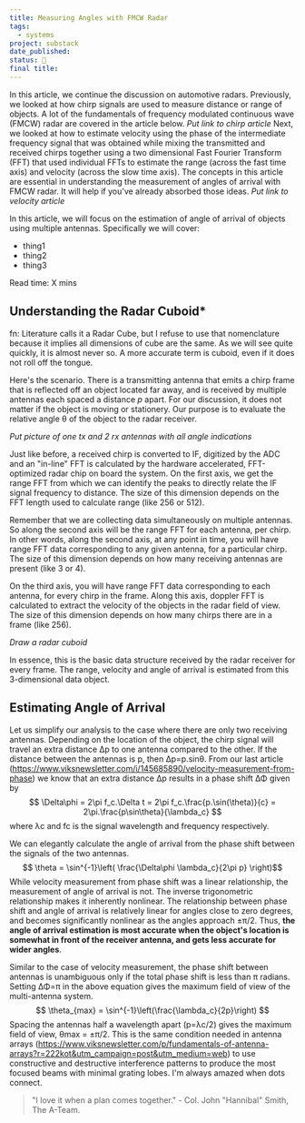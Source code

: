 ```yaml
---
title: Measuring Angles with FMCW Radar
tags:
  - systems
project: substack
date_published: 
status: 🚧
final title:
---
```

In this article, we continue the discussion on automotive radars. Previously, we looked at how chirp signals are used to measure distance or range of objects. A lot of the fundamentals of frequency modulated continuous wave (FMCW) radar are covered in the article below.
*Put link to chirp article*
Next, we looked at how to estimate velocity using the phase of the intermediate frequency signal that was obtained while mixing the transmitted and received chirps together using a two dimensional Fast Fourier Transform (FFT) that used individual FFTs to estimate the range (across the fast time axis) and velocity (across the slow time axis). The concepts in this article are essential in understanding the measurement of angles of arrival with FMCW radar. It will help if you've already absorbed those ideas.
*Put link to velocity article*

In this article, we will focus on the estimation of angle of arrival of objects using multiple antennas. Specifically we will cover:
- thing1
- thing2
- thing3

Read time: X mins

## Understanding the Radar Cuboid*

fn: Literature calls it a Radar Cube, but I refuse to use that nomenclature because it implies all dimensions of cube are the same. As we will see quite quickly, it is almost never so. A more accurate term is cuboid, even if it does not roll off the tongue.

Here's the scenario. There is a transmitting antenna that emits a chirp frame that is reflected off an object located far away, and is received by multiple antennas each spaced a distance *p* apart. For our discussion, it does not matter if the object is moving or stationery. Our purpose is to evaluate the relative angle θ of the object to the radar receiver.

*Put picture of one tx and 2 rx antennas with all angle indications*

Just like before, a received chirp is converted to IF, digitized by the ADC and an "in-line" FFT is calculated by the hardware accelerated, FFT-optimized radar chip on board the system. On the first axis, we get the range FFT from which we can identify the peaks to directly relate the IF signal frequency to distance. The size of this dimension depends on the FFT length used to calculate range (like 256 or 512).

Remember that we are collecting data simultaneously on multiple antennas. So along the second axis will be the range FFT for each antenna, per chirp. In other words, along the second axis, at any point in time, you will have range FFT data corresponding to any given antenna, for a particular chirp. The size of this dimension depends on how many receiving antennas are present (like 3 or 4).

On the third axis, you will have range FFT data corresponding to each antenna, for every chirp in the frame. Along this axis, doppler FFT is calculated to extract the velocity of the objects in the radar field of view. The size of this dimension depends on how many chirps there are in a frame (like 256).

*Draw a radar cuboid*

In essence, this is the basic data structure received by the radar receiver for every frame. The range, velocity and angle of arrival is estimated from this 3-dimensional data object.
## Estimating Angle of Arrival

Let us simplify our analysis to the case where there are only two receiving antennas. Depending on the location of the object, the chirp signal will travel an extra distance Δp to one antenna compared to the other. If the distance between the antennas is p, then Δp=p.sinθ. From our last article (https://www.viksnewsletter.com/i/145685890/velocity-measurement-from-phase) we know that an extra distance Δp results in a phase shift ΔΦ given by
$$ \Delta\phi = 2\pi f_c.\Delta t = 2\pi f_c.\frac{p.\sin(\theta)}{c} = 2\pi.\frac{p\sin\theta}{\lambda_c} $$
where λc and fc is the signal wavelength and frequency respectively.

We can elegantly calculate the angle of arrival from the phase shift between the signals of the two antennas.
$$ \theta = \sin^{-1}\left( \frac{\Delta\phi \lambda_c}{2\pi p} \right)$$
While velocity measurement from phase shift was a linear relationship, the measurement of angle of arrival is not. The inverse trigonometric relationship makes it inherently nonlinear. The relationship between phase shift and angle of arrival is relatively linear for angles close to zero degrees, and becomes significantly nonlinear as the angles approach ±π/2. Thus, **the angle of arrival estimation is most accurate when the object's location is somewhat in front of the receiver antenna, and gets less accurate for wider angles**.

Similar to the case of velocity measurement, the phase shift between antennas is unambiguous only if the total phase shift is less than π radians. Setting ΔΦ=π in the above equation gives the maximum field of view of the multi-antenna system.
$$ \theta_{max} = \sin^{-1}\left(\frac{\lambda_c}{2p}\right) $$
Spacing the antennas half a wavelength apart (p=λc/2) gives the maximum field of view, θmax = ±π/2. This is the same condition needed in antenna arrays (https://www.viksnewsletter.com/p/fundamentals-of-antenna-arrays?r=222kot&utm_campaign=post&utm_medium=web) to use constructive and destructive interference patterns to produce the most focused beams with minimal grating lobes. I'm always amazed when dots connect.

> "I love it when a plan comes together."
> \- Col. John "Hannibal" Smith, The A-Team.









